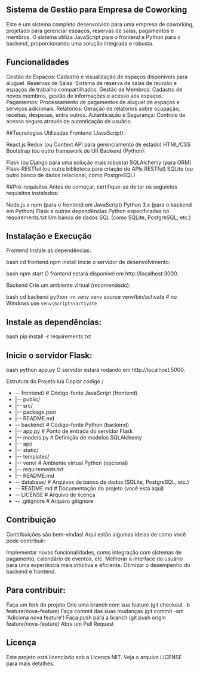 ## Sistema de Gestão para Empresa de Coworking
Este é um sistema completo desenvolvido para uma empresa de coworking, projetado para gerenciar espaços, reservas de salas, pagamentos e membros. O sistema utiliza JavaScript para o frontend e Python para o backend, proporcionando uma solução integrada e robusta.

## Funcionalidades
Gestão de Espaços: Cadastro e visualização de espaços disponíveis para aluguel.
Reservas de Salas: Sistema de reserva de salas de reunião e espaços de trabalho compartilhados.
Gestão de Membros: Cadastro de novos membros, gestão de informações e acesso aos espaços.
Pagamentos: Processamento de pagamentos de aluguel de espaços e serviços adicionais.
Relatórios: Geração de relatórios sobre ocupação, receitas, despesas, entre outros.
Autenticação e Segurança: Controle de acesso seguro através de autenticação de usuário.

##Tecnologias Utilizadas
Frontend (JavaScript):

React.js
Redux (ou Context API para gerenciamento de estado)
HTML/CSS
Bootstrap (ou outro framework de UI)
Backend (Python):

Flask (ou Django para uma solução mais robusta)
SQLAlchemy (para ORM)
Flask-RESTful (ou outra biblioteca para criação de APIs RESTful)
SQLite (ou outro banco de dados relacional, como PostgreSQL)

##Pré-requisitos
Antes de começar, certifique-se de ter os seguintes requisitos instalados:

Node.js e npm (para o frontend em JavaScript)
Python 3.x (para o backend em Python)
Flask e outras dependências Python especificadas no requirements.txt
Um banco de dados SQL (como SQLite, PostgreSQL, etc.)

## Instalação e Execução
Frontend
Instale as dependências:

bash
cd frontend
npm install
Inicie o servidor de desenvolvimento:

bash
npm start
O frontend estará disponível em http://localhost:3000.

Backend
Crie um ambiente virtual (recomendado):

bash
cd backend
python -m venv venv
source venv/bin/activate   # no Windows use `venv\Scripts\activate`

## Instale as dependências:

bash
pip install -r requirements.txt

## Inicie o servidor Flask:

bash
python app.py
O servidor estará rodando em http://localhost:5000.

Estrutura do Projeto
lua
Copiar código
/
- -- frontend/          # Código-fonte JavaScript (frontend)
-   |-- public/
-   |-- src/
-    |-- package.json
-    |-- README.md
- -- backend/           # Código-fonte Python (backend)
-    |-- app.py         # Ponto de entrada do servidor Flask
-    |-- models.py      # Definição de modelos SQLAlchemy
-    |-- api/
-    |-- static/
-   |-- templates/
-    |-- venv/          # Ambiente virtual Python (opcional)
- |-- requirements.txt
-    |-- README.md
- -- database/          # Arquivos de banco de dados (SQLite, PostgreSQL, etc.)
- -- README.md          # Documentação do projeto (você está aqui)
- -- LICENSE            # Arquivo de licença
- -- .gitignore         # Arquivo gitignore
  
## Contribuição
Contribuições são bem-vindas! Aqui estão algumas ideias de como você pode contribuir:

Implementar novas funcionalidades, como integração com sistemas de pagamento, calendário de eventos, etc.
Melhorar a interface do usuário para uma experiência mais intuitiva e eficiente.
Otimizar o desempenho do backend e frontend.

## Para contribuir:

Faça um fork do projeto
Crie uma branch com sua feature (git checkout -b feature/nova-feature)
Faça commit das suas mudanças (git commit -am 'Adiciona nova feature')
Faça push para a branch (git push origin feature/nova-feature)
Abra um Pull Request

## Licença
Este projeto está licenciado sob a Licença MIT. Veja o arquivo LICENSE para mais detalhes.


